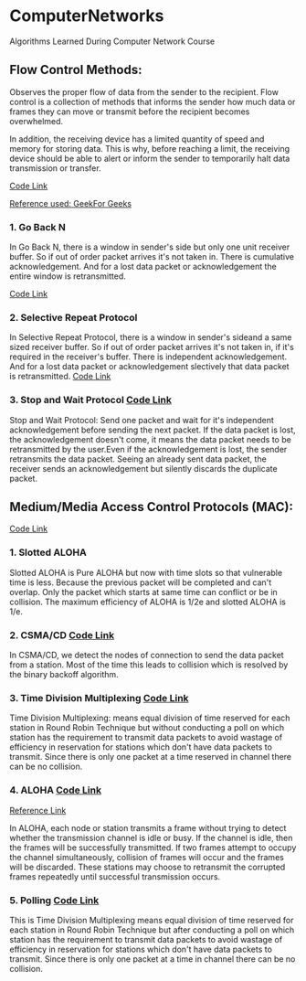 # ComputerNetworks
Algorithms Learned During Computer Network Course

## Flow Control Methods: 
Observes the proper flow of data from the sender to the recipient.
Flow control is a collection of methods that informs the sender how much data or frames they can move or transmit before the recipient becomes overwhelmed.

In addition, the receiving device has a limited quantity of speed and memory for storing data. This is why, before reaching a limit, the receiving device should be able to alert or inform the sender to temporarily halt data transmission or transfer.

[Code Link](https://github.com/SourajitaDewasi/ComputerNetworks/tree/main/Flow%20Control%20Methods)

[Reference used: GeekFor Geeks ](https://www.geeksforgeeks.org/flow-control-in-data-link-layer/)

### 1. Go Back N 
In Go Back N, there is a window in sender's side but only one unit receiver buffer. So if out of order packet 
arrives it's not taken in. There is cumulative acknowledgement. And for a lost data packet or acknowledgement 
the entire window is retransmitted. 

[Code Link](https://github.com/SourajitaDewasi/ComputerNetworks/blob/main/Flow%20Control%20Methods/GoBackN.cpp)

### 2. Selective Repeat Protocol 
In Selective Repeat Protocol, there is a window in sender's sideand a same sized receiver buffer.
So if out of order packet arrives it's not taken in, if it's required in the receiver's buffer. 
There is independent acknowledgement. And for a lost data packet or acknowledgement slectively that data 
packet is retransmitted. 
[Code Link](https://github.com/SourajitaDewasi/ComputerNetworks/blob/main/Flow%20Control%20Methods/SelectiveRepeat.cpp)

### 3. Stop and Wait Protocol [Code Link](https://github.com/SourajitaDewasi/ComputerNetworks/blob/main/Flow%20Control%20Methods/StopWait.cpp)
Stop and Wait Protocol: Send one packet and wait for it's independent acknowledgement before sending
the next packet. If the data packet is lost, the acknowledgement doesn't come, it means the data packet
needs to be retransmitted by the user.Even if the acknowledgement is lost, the sender retransmits the 
data packet. Seeing an already sent data packet, the receiver sends an acknowledgement but silently 
discards the duplicate packet.

## Medium/Media Access Control Protocols (MAC): 
[Code Link](https://github.com/SourajitaDewasi/ComputerNetworks/tree/main/MAC)

### 1. Slotted ALOHA 
Slotted ALOHA is Pure ALOHA but now with time slots so that vulnerable time is less. Because the previous
packet will be completed and can't overlap. Only the packet which starts at same time can conflict or be in 
collision. The maximum efficiency of ALOHA is 1/2e and slotted ALOHA is 1/e.

### 2. CSMA/CD [Code Link](https://github.com/SourajitaDewasi/ComputerNetworks/blob/main/MAC/CSMACD.cpp)
In CSMA/CD, we detect the nodes of connection to send the data packet from a station. Most of the time
this leads to collision which is resolved by the binary backoff algorithm.

### 3. Time Division Multiplexing [Code Link](https://github.com/SourajitaDewasi/ComputerNetworks/blob/main/MAC/TDM.cpp)
Time Division Multiplexing: means equal division of time reserved for each station in
Round Robin Technique but without conducting a poll on which station has the requirement to transmit 
data packets to avoid wastage of efficiency in reservation for stations which don't have data packets
to transmit. Since there is only one packet at a time reserved in channel there can be no collision.

### 4. ALOHA [Code Link](https://github.com/SourajitaDewasi/ComputerNetworks/blob/main/MAC/ALOHA.cpp)
[Reference Link](https://www.tutorialspoint.com/aloha-protocol-in-computer-network)

In ALOHA, each node or station transmits a frame without trying to detect whether the transmission channel is idle or busy. If the channel is idle, then the frames will be successfully transmitted. If two frames attempt to occupy the channel simultaneously, collision of frames will occur and the frames will be discarded. These stations may choose to retransmit the corrupted frames repeatedly until successful transmission occurs.

### 5. Polling [Code Link](https://github.com/SourajitaDewasi/ComputerNetworks/blob/main/MAC/Polling.cpp)
This is Time Division Multiplexing means equal division of time reserved for each station in
Round Robin Technique but after conducting a poll on which station has the requirement to transmit 
data packets to avoid wastage of efficiency in reservation for stations which don't have data packets
to transmit. Since there is only one packet at a time in channel there can be no collision.
